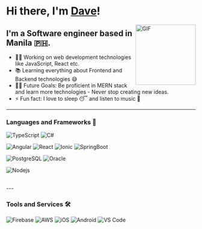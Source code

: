 # Hi there, I'm [Dave](https://davebanguilan.com)!

<img align="right" alt="GIF" height="160px" src="https://media.giphy.com/media/du3J3cXyzhj75IOgvA/giphy.gif" />

## I'm a Software engineer based in Manila 🇵🇭.

- 👨‍💻 Working on web development technologies like JavaScript, React etc.
- 📚 Learning everything about Frontend and Backend technologies 😅
- 💪🏼 Future Goals: Be proficient in MERN stack and learn more technologies - Never stop creating new ideas.
- ⚡ Fun fact: I love to sleep 😴 and listen to music 🎵

---

### Languages and Frameworks 🤖 
![TypeScript](https://img.shields.io/badge/-TypeScript-3178C6?style=flat-square&logo=typescript&logoColor=ffffff)
![C#](https://img.shields.io/badge/-C%23-239120?style=flat-square&logo=c-sharp&logoColor=white)

![Angular](https://img.shields.io/badge/-Angular-DD0031?style=flat-square&logo=angular&logoColor=ffffff)
![React](https://img.shields.io/badge/-React-61DAFB?style=flat-square&logo=react&logoColor=ffffff)
![Ionic](https://img.shields.io/badge/-Ionic-3880FF?style=flat-square&logo=ionic&logoColor=ffffff)
![SpringBoot](https://img.shields.io/badge/-Spring%20Boot-6DB33F?style=flat-square&logo=spring-boot&logoColor=ffffff)

![PostgreSQL](https://img.shields.io/badge/-PostgreSQL-4169E1?style=flat-square&logo=postgresql&logoColor=ffffff)
![Oracle](https://img.shields.io/badge/-Oracle-F80000?style=flat-square&logo=oracle&logoColor=ffffff)

![Nodejs](https://img.shields.io/badge/-Nodejs-339933?style=flat-square&logo=Node.js&logoColor=ffffff)


<br/>
---

### Tools and Services 🛠

![Firebase](https://img.shields.io/badge/-Firebase-FFCA28?style=flat-square&logo=firebase&logoColor=ffffff)
![AWS](https://img.shields.io/badge/-Amazon%20AWS-232F3E?style=flat-square&logo=amazon-aws&logoColor=ffffff)
![iOS](http://img.shields.io/badge/-iOS-000000?style=flat-square&logo=ios&logoColor=ffffff)
![Android](http://img.shields.io/badge/-Android-3DDC84?style=flat-square&logo=android&logoColor=ffffff)
![VS Code](http://img.shields.io/badge/-VS%20Code-007ACC?style=flat-square&logo=visual-studio-code&logoColor=ffffff)

<br/>
